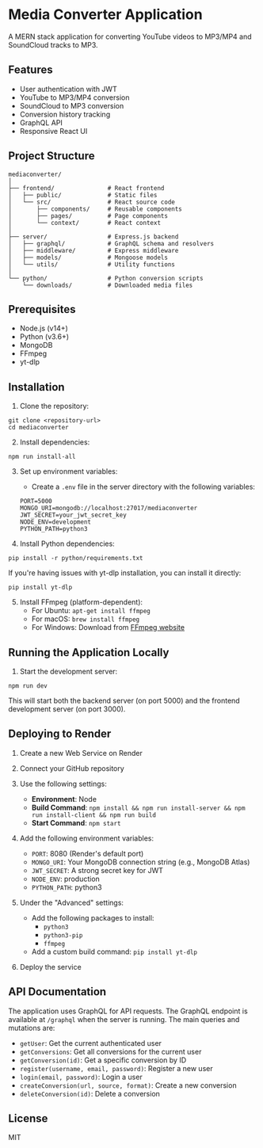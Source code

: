 # Media Converter Application

A MERN stack application for converting YouTube videos to MP3/MP4 and SoundCloud tracks to MP3.

## Features

- User authentication with JWT
- YouTube to MP3/MP4 conversion
- SoundCloud to MP3 conversion
- Conversion history tracking
- GraphQL API
- Responsive React UI

## Project Structure

```
mediaconverter/
│
├── frontend/               # React frontend
│   ├── public/             # Static files
│   └── src/                # React source code
│       ├── components/     # Reusable components
│       ├── pages/          # Page components
│       └── context/        # React context
│
├── server/                 # Express.js backend
│   ├── graphql/            # GraphQL schema and resolvers
│   ├── middleware/         # Express middleware
│   ├── models/             # Mongoose models
│   └── utils/              # Utility functions
│
└── python/                 # Python conversion scripts
    └── downloads/          # Downloaded media files
```

## Prerequisites

- Node.js (v14+)
- Python (v3.6+)
- MongoDB
- FFmpeg
- yt-dlp

## Installation

1. Clone the repository:
```
git clone <repository-url>
cd mediaconverter
```

2. Install dependencies:
```
npm run install-all
```

3. Set up environment variables:
   - Create a `.env` file in the server directory with the following variables:
   ```
   PORT=5000
   MONGO_URI=mongodb://localhost:27017/mediaconverter
   JWT_SECRET=your_jwt_secret_key
   NODE_ENV=development
   PYTHON_PATH=python3
   ```

4. Install Python dependencies:
```
pip install -r python/requirements.txt
```

If you're having issues with yt-dlp installation, you can install it directly:
```
pip install yt-dlp
```

5. Install FFmpeg (platform-dependent):
   - For Ubuntu: `apt-get install ffmpeg`
   - For macOS: `brew install ffmpeg`
   - For Windows: Download from [FFmpeg website](https://ffmpeg.org/download.html)

## Running the Application Locally

1. Start the development server:
```
npm run dev
```

This will start both the backend server (on port 5000) and the frontend development server (on port 3000).

## Deploying to Render

1. Create a new Web Service on Render
2. Connect your GitHub repository
3. Use the following settings:
   - **Environment**: Node
   - **Build Command**: `npm install && npm run install-server && npm run install-client && npm run build`
   - **Start Command**: `npm start`

4. Add the following environment variables:
   - `PORT`: 8080 (Render's default port)
   - `MONGO_URI`: Your MongoDB connection string (e.g., MongoDB Atlas)
   - `JWT_SECRET`: A strong secret key for JWT
   - `NODE_ENV`: production
   - `PYTHON_PATH`: python3

5. Under the "Advanced" settings:
   - Add the following packages to install:
     - `python3`
     - `python3-pip`
     - `ffmpeg`
   - Add a custom build command: `pip install yt-dlp`

6. Deploy the service

## API Documentation

The application uses GraphQL for API requests. The GraphQL endpoint is available at `/graphql` when the server is running. The main queries and mutations are:

- `getUser`: Get the current authenticated user
- `getConversions`: Get all conversions for the current user
- `getConversion(id)`: Get a specific conversion by ID
- `register(username, email, password)`: Register a new user
- `login(email, password)`: Login a user
- `createConversion(url, source, format)`: Create a new conversion
- `deleteConversion(id)`: Delete a conversion

## License

MIT